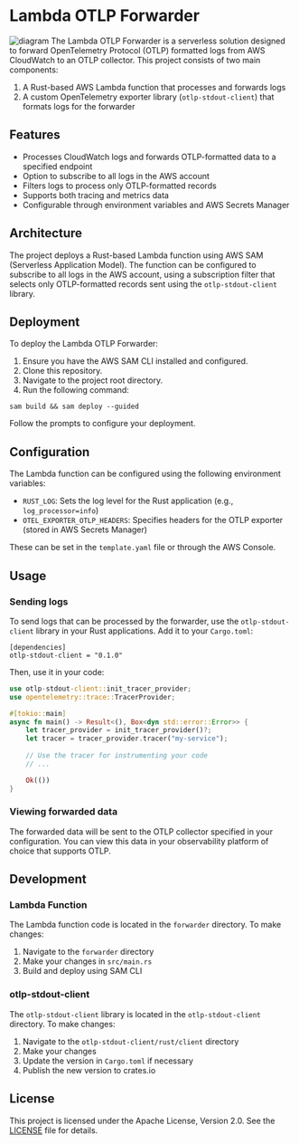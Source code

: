 # Lambda OTLP Forwarder

![diagram](https://github.com/user-attachments/assets/ed033397-cb35-4ad8-a577-e1f5f62dd3c1)
The Lambda OTLP Forwarder is a serverless solution designed to forward OpenTelemetry Protocol (OTLP) formatted logs from AWS CloudWatch to an OTLP collector. This project consists of two main components:

1. A Rust-based AWS Lambda function that processes and forwards logs
2. A custom OpenTelemetry exporter library (`otlp-stdout-client`) that formats logs for the forwarder


## Features

- Processes CloudWatch logs and forwards OTLP-formatted data to a specified endpoint
- Option to subscribe to all logs in the AWS account
- Filters logs to process only OTLP-formatted records
- Supports both tracing and metrics data
- Configurable through environment variables and AWS Secrets Manager

## Architecture

The project deploys a Rust-based Lambda function using AWS SAM (Serverless Application Model). The function can be configured to subscribe to all logs in the AWS account, using a subscription filter that selects only OTLP-formatted records sent using the `otlp-stdout-client` library.

## Deployment

To deploy the Lambda OTLP Forwarder:

1. Ensure you have the AWS SAM CLI installed and configured.
2. Clone this repository.
3. Navigate to the project root directory.
4. Run the following command:

```
sam build && sam deploy --guided
```

Follow the prompts to configure your deployment.

## Configuration

The Lambda function can be configured using the following environment variables:

- `RUST_LOG`: Sets the log level for the Rust application (e.g., `log_processor=info`)
- `OTEL_EXPORTER_OTLP_HEADERS`: Specifies headers for the OTLP exporter (stored in AWS Secrets Manager)

These can be set in the `template.yaml` file or through the AWS Console.

## Usage

### Sending logs

To send logs that can be processed by the forwarder, use the `otlp-stdout-client` library in your Rust applications. Add it to your `Cargo.toml`:

```
[dependencies]
otlp-stdout-client = "0.1.0"
```

Then, use it in your code:

```rust
use otlp-stdout-client::init_tracer_provider;
use opentelemetry::trace::TracerProvider;

#[tokio::main]
async fn main() -> Result<(), Box<dyn std::error::Error>> {
    let tracer_provider = init_tracer_provider()?;
    let tracer = tracer_provider.tracer("my-service");
    
    // Use the tracer for instrumenting your code
    // ...

    Ok(())
}
```

### Viewing forwarded data

The forwarded data will be sent to the OTLP collector specified in your configuration. You can view this data in your observability platform of choice that supports OTLP.

## Development

### Lambda Function

The Lambda function code is located in the `forwarder` directory. To make changes:

1. Navigate to the `forwarder` directory
2. Make your changes in `src/main.rs`
3. Build and deploy using SAM CLI

### otlp-stdout-client

The `otlp-stdout-client` library is located in the `otlp-stdout-client` directory. To make changes:

1. Navigate to the `otlp-stdout-client/rust/client` directory
2. Make your changes
3. Update the version in `Cargo.toml` if necessary
4. Publish the new version to crates.io

## License

This project is licensed under the Apache License, Version 2.0. See the [LICENSE](LICENSE) file for details.
